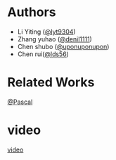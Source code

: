 # Authors

- Li Yiting ([@lyt9304](http://github.com/lyt9304))
- Zhang yuhao ([@denil1111](http://github.com/denil1111))
- Chen shubo ([@uponuponupon](http://github.com/uponuponupon))
- Chen rui([@lds56](http://github.com/lds56))

# Related Works
[@Pascal](https://github.com/Gnnng/Pascal)

# video
[video](http://www.tudou.com/programs/view/MB1BNTZ7GRQ/)


